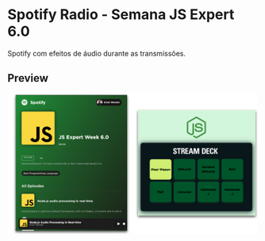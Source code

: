 # Spotify Radio - Semana JS Expert 6.0

Spotify com efeitos de áudio durante as transmissões.

## Preview

<img src="./project/prints/demo.png" />
